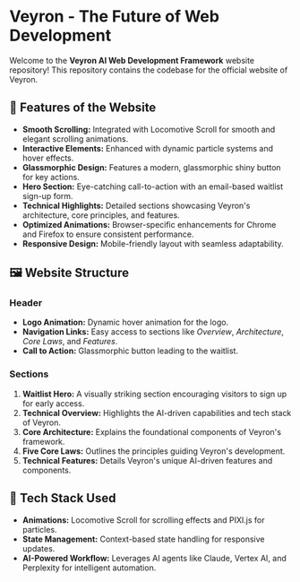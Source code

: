# Veyron - The Future of Web Development 

Welcome to the **Veyron AI Web Development Framework** website repository! This repository contains the codebase for the official website of Veyron.

## 🌟 Features of the Website

- **Smooth Scrolling:** Integrated with Locomotive Scroll for smooth and elegant scrolling animations.
- **Interactive Elements:** Enhanced with dynamic particle systems and hover effects.
- **Glassmorphic Design:** Features a modern, glassmorphic shiny button for key actions.
- **Hero Section:** Eye-catching call-to-action with an email-based waitlist sign-up form.
- **Technical Highlights:** Detailed sections showcasing Veyron's architecture, core principles, and features.
- **Optimized Animations:** Browser-specific enhancements for Chrome and Firefox to ensure consistent performance.
- **Responsive Design:** Mobile-friendly layout with seamless adaptability.

## 🖼️ Website Structure

### Header
- **Logo Animation:** Dynamic hover animation for the logo.
- **Navigation Links:** Easy access to sections like *Overview*, *Architecture*, *Core Laws*, and *Features*.
- **Call to Action:** Glassmorphic button leading to the waitlist.

### Sections
1. **Waitlist Hero:** A visually striking section encouraging visitors to sign up for early access.
2. **Technical Overview:** Highlights the AI-driven capabilities and tech stack of Veyron.
3. **Core Architecture:** Explains the foundational components of Veyron's framework.
4. **Five Core Laws:** Outlines the principles guiding Veyron's development.
5. **Technical Features:** Details Veyron's unique AI-driven features and components.

## 🚀 Tech Stack Used

- **Animations:** Locomotive Scroll for scrolling effects and PIXI.js for particles.
- **State Management:** Context-based state handling for responsive updates.
- **AI-Powered Workflow:** Leverages AI agents like Claude, Vertex AI, and Perplexity for intelligent automation.
